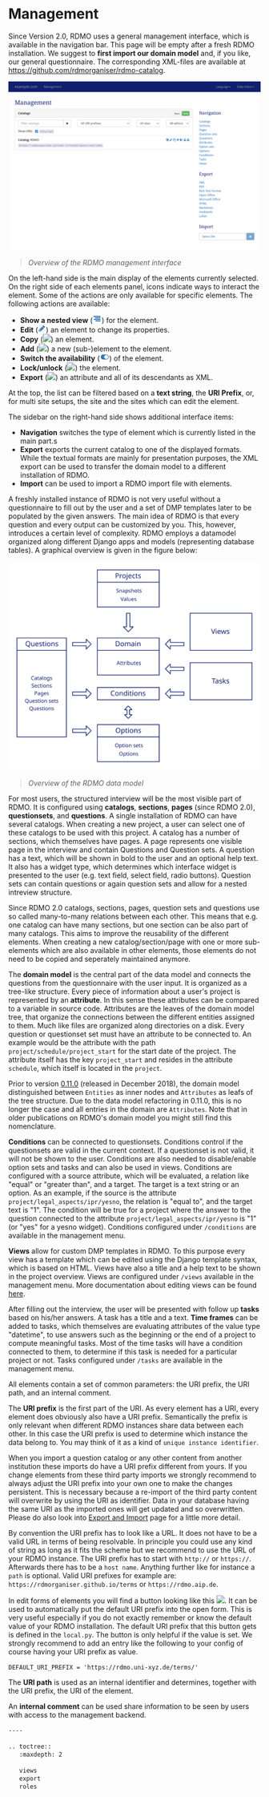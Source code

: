 # Management

Since Version 2.0, RDMO uses a general management interface, which is available in the navigation bar. This page will be empty after a fresh RDMO installation. We suggest to **first import our domain model** and, if you like, our general questionnaire. The corresponding XML-files are available at <https://github.com/rdmorganiser/rdmo-catalog>.

![](../_static/img/screens/management.png)
> *Overview of the RDMO management interface*

On the left-hand side is the main display of the elements currently selected. On the right side of each elements panel, icons indicate ways to interact the element. Some of the actions are only available for specific elements. The following actions are available:

* **Show a nested view** (![](../_static/img/icons/nested.png)) for the element.
* **Edit** (![](../_static/img/icons/edit.png)) an element to change its properties.
* **Copy** (![](../_static/img/icons/copy.png)) an element.
* **Add** (![](../_static/img/icons/add.png)) a new (sub-)element to the element.
* **Switch the availability** (![](../_static/img/icons/available.png)) of the element.
* **Lock/unlock** (![](../_static/img/icons/add.png)) the element.
* **Export** (![](../_static/img/icons/export.png)) an attribute and all of its descendants as XML.

At the top, the list can be filtered based on a **text string**, the **URI Prefix**, or, for multi site setups, the site and the sites which can edit the element.

The sidebar on the right-hand side shows additional interface items:

* **Navigation** switches the type of element which is currently listed in the main part.s
* **Export** exports the current catalog to one of the displayed formats. While the textual formats are mainly for presentation purposes, the XML export can be used to transfer the domain model to a different installation of RDMO.
* **Import** can be used to import a RDMO import file with elements.

A freshly installed instance of RDMO is not very useful without a questionnaire to fill out by the user and a set of DMP templates later to be populated by the given answers. The main idea of RDMO is that every question and every output can be customized by you. This, however, introduces a certain level of complexity. RDMO employs a datamodel organized along different Django apps and models (representing database tables). A graphical overview is given in the figure below:

![](../_static/img/datamodel.svg)
> *Overview of the RDMO data model*

For most users, the structured interview will be the most visible part of RDMO. It is configured using **catalogs**, **sections**, **pages** (since RDMO 2.0), **questionsets**, and **questions**. A single installation of RDMO can have several catalogs. When creating a new project, a user can select one of these catalogs to be used with this project. A catalog has a number of sections, which themselves have pages. A page represents one visible page in the interview and contain Questions and Question sets. A question has a text, which will be shown in bold to the user and an optional help text. It also has a widget type, which determines which interface widget is presented to the user (e.g. text field, select field, radio buttons). Question sets can contain questions or again question sets and allow for a nested intreview structure.

Since RDMO 2.0 catalogs, sections, pages, question sets and questions use so called many-to-many relations between each other. This means that e.g. one catalog can have many sections, but one section can be also part of many catalogs. This aims to improve the reusability of the different elements. When creating a new catalog/section/page with one or more sub-elements which are also available in other elements, those elements do not need to be copied and seperately maintained anymore.

The **domain model** is the central part of the data model and connects the questions from the questionnaire with the user input. It is organized as a tree-like structure. Every piece of information about a user's project is represented by an **attribute**. In this sense these attributes can be compared to a variable in source code. Attributes are the leaves of the domain model tree, that organize the connections between the different entities assigned to them. Much like files are organized along directories on a disk. Every question or questionset set must have an attribute to be connected to. An example would be the attribute with the path `project/schedule/project_start` for the start date of the project. The attribute itself has the key `project_start` and resides in the attribute `schedule`, which itself is located in the `project`.

Prior to version [0.11.0](https://github.com/rdmorganiser/rdmo/releases/tag/0.11.0) (released in December 2018), the domain model distinguished between `Entities` as inner nodes and `Attributes` as leafs of the tree structure.
Due to the data model refactoring in 0.11.0, this is no longer the case and all entries in the domain are `Attributes`.
Note that in older publications on RDMO's domain model you might still find this nomenclature.

**Conditions** can be connected to questionsets. Conditions control if the questionsets are valid in the current context. If a questionset is not valid, it will not be shown to the user. Conditions are also needed to disable/enable option sets and tasks and can also be used in views. Conditions are configured with a source attribute, which will be evaluated, a relation like "equal" or "greater than", and a target. The target is a text string or an option. As an example, if the source is the attribute `project/legal_aspects/ipr/yesno`, the relation is "equal to", and the target text is "1". The condition will be true for a project where the answer to the question connected to the attribute `project/legal_aspects/ipr/yesno` is "1" (or "yes" for a yesno widget). Conditions configured under `/conditions` are available in the management menu.

**Views** allow for custom DMP templates in RDMO. To this purpose every view has a template which can be edited using the Django template syntax, which is based on HTML. Views have also a title and a help text to be shown in the project overview. Views are configured under `/views` available in the management menu. More documentation about editing views can be found [here](views.html).

After filling out the interview, the user will be presented with follow up **tasks** based on his/her answers. A task has a title and a text. **Time frames** can be added to tasks, which themselves are evaluating attributes of the value type "datetime", to use answers such as the beginning or the end of a project to compute meaningful tasks. Most of the time tasks will have a condition connected to them, to determine if this task is needed for a particular project or not. Tasks configured under `/tasks` are available in the management menu.

All elements contain a set of common parameters: the URI prefix, the URI path, and an internal comment.

The **URI prefix** is the first part of the URI. As every element has a URI, every element does obviously also have a URI prefix. Semantically the prefix is only relevant when different RDMO instances share data between each other. In this case the URI prefix is used to determine which instance the data belong to. You may think of it as a kind of `unique instance identifier`.

When you import a question catalog or any other content from another institution these imports do have a URI prefix different from yours. If you change elements from these third party imports we strongly recommend to always adjust the URI prefix into your own one to make the changes persistent. This is necessary because a re-import of the third party content will overwrite by using the URI as identifier. Data in your database having the same URI as the imported ones will get updated and so overwritten. Please do also look into [Export and Import](export.html) page for a little more detail.

By convention the URI prefix has to look like a URL. It does not have to be a valid URL in terms of being resolvable. In principle you could use any kind of string as long as it fits the scheme but we recommend to use the URL of your RDMO instance. The URI prefix has to start with `http://` or `https://`. Afterwards there has to be a `host name`. Anything further like for instance a `path` is optional. Valid URI prefixes for example are: `https://rdmorganiser.github.io/terms` or `https://rdmo.aip.de`.

In edit forms of elements you will find a button looking like this <img src="../_static/img/icons/magic-solid.svg" width="18px">. It can be used to automatically put the default URI prefix into the open form. This is very useful especially if you do not exactly remember or know the default value of your RDMO installation. The default URI prefix that this button gets is defined in the `local.py`. The button is only helpful if the value is set. We strongly recommend to add an entry like the following to your config of course having your URI prefix as value.

```
DEFAULT_URI_PREFIX = 'https://rdmo.uni-xyz.de/terms/'
```

The **URI path** is used as an internal identifier and determines, together with the URI prefix, the URI of the element.

An **internal comment** can be used share information to be seen by users with access to the management backend.

```eval_rst
----

.. toctree::
   :maxdepth: 2

   views
   export
   roles
```
